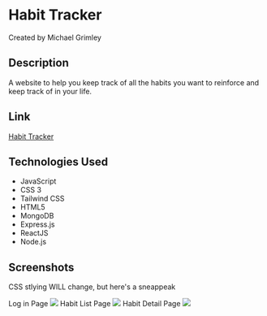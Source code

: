 # Habit Tracker
Created by Michael Grimley

## Description
A website to help you keep track of all the habits you want to reinforce and keep track of in your life. 

## Link
[Habit Tracker](http://habittracker.herokuapp.com/habits)

## Technologies Used
<ul>
    <li>JavaScript</li>
    <li>CSS 3</li>
    <li>Tailwind CSS</li>
    <li>HTML5</li>
    <li>MongoDB</li>
    <li>Express.js</li>
    <li>ReactJS</li>
    <li>Node.js</li>
</ul>

## Screenshots
CSS stlying WILL change, but here's a sneappeak

Log in Page
<img src="https://i.imgur.com/CzzppFl.png">
Habit List Page
<img src="https://i.imgur.com/cl6dgkK.png">
Habit Detail Page
<img src="https://i.imgur.com/4DA2vJx.png">